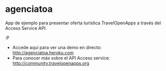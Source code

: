 agenciatoa
==========

App de ejemplo para presentar oferta turística TravelOpenApps a través del Access Service API.

:P

* Accede aquí para ver una demo en directo: http://agenciatoa.heroku.com
* Para conocer más sobre el API Access service: http://community.travelopenapps.org

